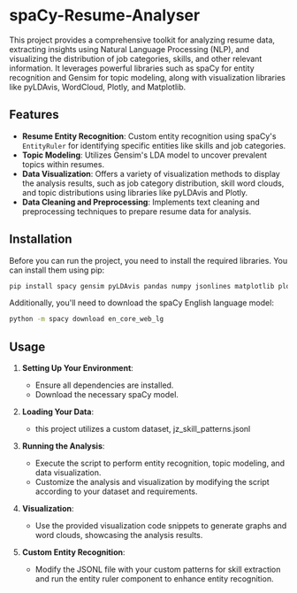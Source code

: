 # spaCy-Resume-Analyser

This project provides a comprehensive toolkit for analyzing resume data, extracting insights using Natural Language Processing (NLP), and visualizing the distribution of job categories, skills, and other relevant information. It leverages powerful libraries such as spaCy for entity recognition and Gensim for topic modeling, along with visualization libraries like pyLDAvis, WordCloud, Plotly, and Matplotlib.

## Features

- **Resume Entity Recognition**: Custom entity recognition using spaCy's `EntityRuler` for identifying specific entities like skills and job categories.
- **Topic Modeling**: Utilizes Gensim's LDA model to uncover prevalent topics within resumes.
- **Data Visualization**: Offers a variety of visualization methods to display the analysis results, such as job category distribution, skill word clouds, and topic distributions using libraries like pyLDAvis and Plotly.
- **Data Cleaning and Preprocessing**: Implements text cleaning and preprocessing techniques to prepare resume data for analysis.

## Installation

Before you can run the project, you need to install the required libraries. You can install them using pip:

```bash
pip install spacy gensim pyLDAvis pandas numpy jsonlines matplotlib plotly wordcloud nltk
```

Additionally, you'll need to download the spaCy English language model:

```bash
python -m spacy download en_core_web_lg
```

## Usage

1. **Setting Up Your Environment**:
   - Ensure all dependencies are installed.
   - Download the necessary spaCy model.

2. **Loading Your Data**:
   - this project utilizes a custom dataset, jz_skill_patterns.jsonl
     
3. **Running the Analysis**:
   - Execute the script to perform entity recognition, topic modeling, and data visualization.
   - Customize the analysis and visualization by modifying the script according to your dataset and requirements.

4. **Visualization**:
   - Use the provided visualization code snippets to generate graphs and word clouds, showcasing the analysis results.

5. **Custom Entity Recognition**:
   - Modify the JSONL file with your custom patterns for skill extraction and run the entity ruler component to enhance entity recognition.
